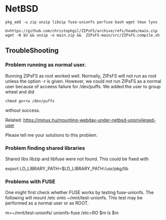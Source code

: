 # NetBSD

    pkg_add -u zip unzip libzip fuse-unionfs perfuse bash wget tmux lynx

    U=https://github.com/christophgil/ZIPsFS/archive/refs/heads/main.zip
    wget -N $U && unzip -o main.zip &&  ZIPsFS-main/src/ZIPsFS.compile.sh


## TroubleShooting

### Problem running as normal user.

Running ZIPsFS as root worked well.  Normally, ZIPsFS will not run as root unless the option -r is
given.  However, we could not run ZIPsFS as a normal user because of acceess failure for /dev/puffs.
We added the user to group wheel and did

    chmod go+rw /dev/puffs

without success.

Related:  https://minux.hu/mounting-webdav-under-netbsd-unprivileged-user

Please tell me your solutions to this problem.

### Problem finding shared libraries

Shared libs libzip and libfuse were not found.  This could be fixed with

   export LD_LIBRARY_PATH=$LD_LIBRARY_PATH:/usr/pkg/lib

### Problems with FUSE

One might first check whether FUSE works by testing  fuse-unionfs. The following will mount /etc onto ~/mnt/test-unionfs.
This test may be performed as a normal user or as ROOT.

   m=~/mnt/test-unionfs/
   unionfs-fuse /etc=RO $m
   ls $m
